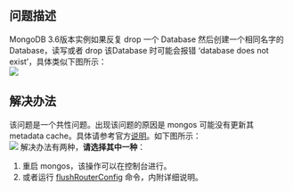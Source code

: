 ## 问题描述 ##
MongoDB 3.6版本实例如果反复 drop 一个 Database 然后创建一个相同名字的 Database，读写或者 drop 该Database 时可能会报错 ‘database does not exist’，具体类似下图所示：<br>
![](https://main.qcloudimg.com/raw/58381d2c50010a332c9ceb241a0062dd.png)
## 解决办法 ##
该问题是一个共性问题。出现该问题的原因是 mongos 可能没有更新其 metadata cache。具体请参考官方[说明](https://docs.mongodb.com/manual/reference/method/db.dropDatabase/)。如下图所示：<br>
![](https://main.qcloudimg.com/raw/5372e96b216c15f4bb597904bf9961aa.png)
解决办法有两种，**请选择其中一种**：<br>
1. 重启 mongos，该操作可以在控制台进行。<br>
2. 或者运行 [flushRouterConfig](https://docs.mongodb.com/manual/reference/command/flushRouterConfig/#dbcmd.flushRouterConfig) 命令，内附详细说明。
